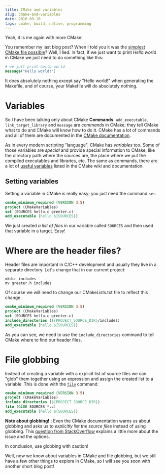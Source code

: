 ```yaml
---
title: CMake and variables
slug: cmake-and-variables
date: 2016-09-10
tags: cmake, build, native, programming
---
```


Yeah, it is me again with more CMake!

You remember my last blog post? When I told you it was the [simplest CMake file possible]({filename}2016-09-07-the-simplest-cmake-possible.md)? Well, I lied. In fact, if we just want to print _Hello world_ in CMake we just need to do something like this:

```cmake
# we just print hello world
message("Hello world!")
```

It does absolutely nothing except say "Hello world!" when generating the Makefile, and of course, your Makefile will do absolutely nothing.

# Variables

So I have been talking only about CMake **Commands**. `add_executable`, `link_target_library` and `message` are _commands_ in CMake; they tell CMake what to do and CMake will know how to do it. CMake has a lot of commands and all of them are documented in the [CMake documentation](http://cmake.org/cmake/help/v3.6/manual/cmake-commands.7.html).

As in every modern scripting "language", CMake has _variables_ too. Some of those variables are _special_ and provide special information to CMake, like the directory path where the sources are, the place where we put the compiled executables and libraries, etc. The same as commands, there are a lot of [useful variables](https://cmake.org/Wiki/CMake_Useful_Variables) listed in the CMake wiki and documentation.

## Setting variables

Setting a variable in CMake is really easy; you just need the command `set`:

```cmake
cmake_minimum_required (VERSION 3.5)
project (CMakeVariables)
set (SOURCES hello.c greeter.c)
add_executable (hello ${SOURCES})
```

We just created _a list of files_ in our variable called `SOURCES` and then used that variable in a target. Easy!

# Where are the header files?

Header files are important in C/C++ development and usually they live in a separate directory. Let's change that in our current project:

```console
mkdir includes
mv greeter.h includes
```

Of course we will need to change our CMakeLists.txt file to reflect this change:

```cmake
cmake_minimum_required (VERSION 3.5)
project (CMakeVariables)
set (SOURCES hello.c greeter.c)
include_directories (${PROJECT_SOURCE_DIR}/includes)
add_executable (hello ${SOURCES})
```

As you can see, we need to use the `include_directories` command to tell CMake where to find our header files.

# File globbing

Instead of creating a variable with a explicit list of source files we can "glob" them together using an expression and assign the created list to a variable. This is done with the [`file`](https://cmake.org/cmake/help/v3.6/command/file.html?highlight=glob#file) command:

```cmake
cmake_minimum_required (VERSION 3.5)
project (CMakeVariables)
include_directories (${PROJECT_SOURCE_DIR})
file (GLOB SOURCES *.c)
add_executable (hello ${SOURCES})
```

**Note about globbing!** : Even the CMake documentation warns us about globbing and asks us to _explicitly list the source files_ instead of using globbing. This [question from StackOverflow](http://stackoverflow.com/questions/1027247/best-way-to-specify-sourcefiles-in-cmake) explains a little more about the issue and the options.

In conclusion, use globbing with caution!

Well, now we know about variables in CMake and file globbing, but we still have a few other things to explore in CMake, so I will see you soon with another short blog post!

